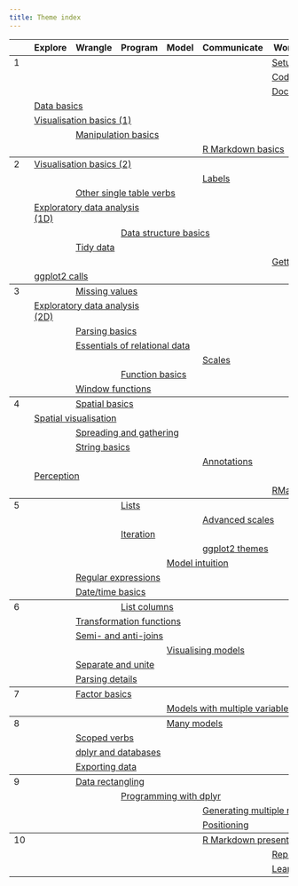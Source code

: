 ```yaml
---
title: Theme index
---
```


<table class="syllabus">
<colgroup>
  <col class="week" />
  <col class="theme" />
  <col class="theme" />
  <col class="theme" />
  <col class="theme" />
  <col class="theme" />
  <col class="theme" />
  <col class="theme" />
  <col class="theme" />
</colgroup>

<thead>
<tr>
  <th></th>
    <th>Explore</th>
<th>Wrangle</th>
<th>Program</th>
<th>Model</th>
<th>Communicate</th>
<th>Workflow</th>
  <th></th>
  <th></th>
</tr>
</thead>
<tbody>
<tr>
<td id='week-1'>1</td>
  <td colspan="5"></td>
  <td colspan="3"><a class="workflow" href="setup.html">Setup</a></td>
</tr>
<tr>
<td></td>
  <td colspan="5"></td>
  <td colspan="3"><a class="workflow" href="code-style.html">Code style</a></td>
</tr>
<tr>
<td></td>
  <td colspan="5"></td>
  <td colspan="3"><a class="workflow" href="documentation.html">Documentation</a></td>
</tr>
<tr>
<td></td>
  <td colspan="3"><a class="explore" href="data-basics.html">Data basics</a></td>
  <td colspan="5"></td>
</tr>
<tr>
<td></td>
  <td colspan="3"><a class="explore" href="vis-basics.html">Visualisation basics (1)</a></td>
  <td colspan="5"></td>
</tr>
<tr>
<td></td>
  <td colspan="1"></td>
  <td colspan="3"><a class="wrangle" href="manip-basics.html">Manipulation basics</a></td>
  <td colspan="4"></td>
</tr>
<tr>
<td></td>
  <td colspan="4"></td>
  <td colspan="3"><a class="communicate" href="rmarkdown-basics.html">R Markdown basics</a></td>
  <td colspan="1"></td>
</tr>
</tbody>
<tbody>
<tr>
<td id='week-2'>2</td>
  <td colspan="3"><a class="explore" href="vis-basics-2.html">Visualisation basics (2)</a></td>
  <td colspan="5"></td>
</tr>
<tr>
<td></td>
  <td colspan="4"></td>
  <td colspan="3"><a class="communicate" href="vis-labelling.html">Labels</a></td>
  <td colspan="1"></td>
</tr>
<tr>
<td></td>
  <td colspan="1"></td>
  <td colspan="3"><a class="wrangle" href="manip-one-table.html">Other single table verbs</a></td>
  <td colspan="4"></td>
</tr>
<tr>
<td></td>
  <td colspan="3"><a class="explore" href="eda-1d.html">Exploratory data analysis (1D)</a></td>
  <td colspan="5"></td>
</tr>
<tr>
<td></td>
  <td colspan="2"></td>
  <td colspan="3"><a class="program" href="data-structure-basics.html">Data structure basics</a></td>
  <td colspan="3"></td>
</tr>
<tr>
<td></td>
  <td colspan="1"></td>
  <td colspan="3"><a class="wrangle" href="tidy-data.html">Tidy data</a></td>
  <td colspan="4"></td>
</tr>
<tr>
<td></td>
  <td colspan="5"></td>
  <td colspan="3"><a class="workflow" href="getting-help.html">Getting help</a></td>
</tr>
<tr>
<td></td>
  <td colspan="3"><a class="explore" href="vis-calls.html">ggplot2 calls</a></td>
  <td colspan="5"></td>
</tr>
</tbody>
<tbody>
<tr>
<td id='week-3'>3</td>
  <td colspan="1"></td>
  <td colspan="3"><a class="wrangle" href="missing-values.html">Missing values</a></td>
  <td colspan="4"></td>
</tr>
<tr>
<td></td>
  <td colspan="3"><a class="explore" href="eda-2d.html">Exploratory data analysis (2D)</a></td>
  <td colspan="5"></td>
</tr>
<tr>
<td></td>
  <td colspan="1"></td>
  <td colspan="3"><a class="wrangle" href="parse-basics.html">Parsing basics</a></td>
  <td colspan="4"></td>
</tr>
<tr>
<td></td>
  <td colspan="1"></td>
  <td colspan="3"><a class="wrangle" href="relational-basics.html">Essentials of relational data</a></td>
  <td colspan="4"></td>
</tr>
<tr>
<td></td>
  <td colspan="4"></td>
  <td colspan="3"><a class="communicate" href="vis-scales.html">Scales</a></td>
  <td colspan="1"></td>
</tr>
<tr>
<td></td>
  <td colspan="2"></td>
  <td colspan="3"><a class="program" href="function-basics.html">Function basics</a></td>
  <td colspan="3"></td>
</tr>
<tr>
<td></td>
  <td colspan="1"></td>
  <td colspan="3"><a class="wrangle" href="window-functions.html">Window functions</a></td>
  <td colspan="4"></td>
</tr>
</tbody>
<tbody>
<tr>
<td id='week-4'>4</td>
  <td colspan="1"></td>
  <td colspan="3"><a class="wrangle" href="spatial-basics.html">Spatial basics</a></td>
  <td colspan="4"></td>
</tr>
<tr>
<td></td>
  <td colspan="3"><a class="explore" href="spatial-vis.html">Spatial visualisation</a></td>
  <td colspan="5"></td>
</tr>
<tr>
<td></td>
  <td colspan="1"></td>
  <td colspan="3"><a class="wrangle" href="spread-gather.html">Spreading and gathering</a></td>
  <td colspan="4"></td>
</tr>
<tr>
<td></td>
  <td colspan="1"></td>
  <td colspan="3"><a class="wrangle" href="string-basics.html">String basics</a></td>
  <td colspan="4"></td>
</tr>
<tr>
<td></td>
  <td colspan="4"></td>
  <td colspan="3"><a class="communicate" href="vis-annotation.html">Annotations</a></td>
  <td colspan="1"></td>
</tr>
<tr>
<td></td>
  <td colspan="3"><a class="explore" href="vis-perception.html">Perception</a></td>
  <td colspan="5"></td>
</tr>
<tr>
<td></td>
  <td colspan="5"></td>
  <td colspan="3"><a class="workflow" href="workflow-rmarkdown.html">RMarkdown</a></td>
</tr>
</tbody>
<tbody>
<tr>
<td id='week-5'>5</td>
  <td colspan="2"></td>
  <td colspan="3"><a class="program" href="lists.html">Lists</a></td>
  <td colspan="3"></td>
</tr>
<tr>
<td></td>
  <td colspan="4"></td>
  <td colspan="3"><a class="communicate" href="vis-scales-2.html">Advanced scales</a></td>
  <td colspan="1"></td>
</tr>
<tr>
<td></td>
  <td colspan="2"></td>
  <td colspan="3"><a class="program" href="iteration.html">Iteration</a></td>
  <td colspan="3"></td>
</tr>
<tr>
<td></td>
  <td colspan="4"></td>
  <td colspan="3"><a class="communicate" href="vis-themes.html">ggplot2 themes</a></td>
  <td colspan="1"></td>
</tr>
<tr>
<td></td>
  <td colspan="3"></td>
  <td colspan="3"><a class="model" href="model-basics.html">Model intuition</a></td>
  <td colspan="2"></td>
</tr>
<tr>
<td></td>
  <td colspan="1"></td>
  <td colspan="3"><a class="wrangle" href="regexps.html">Regular expressions</a></td>
  <td colspan="4"></td>
</tr>
<tr>
<td></td>
  <td colspan="1"></td>
  <td colspan="3"><a class="wrangle" href="datetime-basics.html">Date/time basics</a></td>
  <td colspan="4"></td>
</tr>
</tbody>
<tbody>
<tr>
<td id='week-6'>6</td>
  <td colspan="2"></td>
  <td colspan="3"><a class="program" href="list-cols.html">List columns</a></td>
  <td colspan="3"></td>
</tr>
<tr>
<td></td>
  <td colspan="1"></td>
  <td colspan="3"><a class="wrangle" href="window-functions-2.html">Transformation functions</a></td>
  <td colspan="4"></td>
</tr>
<tr>
<td></td>
  <td colspan="1"></td>
  <td colspan="3"><a class="wrangle" href="filter-joins.html">Semi- and anti-joins</a></td>
  <td colspan="4"></td>
</tr>
<tr>
<td></td>
  <td colspan="3"></td>
  <td colspan="3"><a class="model" href="model-vis.html">Visualising models</a></td>
  <td colspan="2"></td>
</tr>
<tr>
<td></td>
  <td colspan="1"></td>
  <td colspan="3"><a class="wrangle" href="separate-unite.html">Separate and unite</a></td>
  <td colspan="4"></td>
</tr>
<tr>
<td></td>
  <td colspan="1"></td>
  <td colspan="3"><a class="wrangle" href="parse-details.html">Parsing details</a></td>
  <td colspan="4"></td>
</tr>
</tbody>
<tbody>
<tr>
<td id='week-7'>7</td>
  <td colspan="1"></td>
  <td colspan="3"><a class="wrangle" href="factor-basics.html">Factor basics</a></td>
  <td colspan="4"></td>
</tr>
<tr>
<td></td>
  <td colspan="3"></td>
  <td colspan="3"><a class="model" href="model-multivariate.html">Models with multiple variables</a></td>
  <td colspan="2"></td>
</tr>
</tbody>
<tbody>
<tr>
<td id='week-8'>8</td>
  <td colspan="3"></td>
  <td colspan="3"><a class="model" href="model-many.html">Many models</a></td>
  <td colspan="2"></td>
</tr>
<tr>
<td></td>
  <td colspan="1"></td>
  <td colspan="3"><a class="wrangle" href="manip-scoped.html">Scoped verbs</a></td>
  <td colspan="4"></td>
</tr>
<tr>
<td></td>
  <td colspan="1"></td>
  <td colspan="3"><a class="wrangle" href="dplyr-databases.html">dplyr and databases</a></td>
  <td colspan="4"></td>
</tr>
<tr>
<td></td>
  <td colspan="1"></td>
  <td colspan="3"><a class="wrangle" href="export.html">Exporting data</a></td>
  <td colspan="4"></td>
</tr>
</tbody>
<tbody>
<tr>
<td id='week-9'>9</td>
  <td colspan="1"></td>
  <td colspan="3"><a class="wrangle" href="rectangling.html">Data rectangling</a></td>
  <td colspan="4"></td>
</tr>
<tr>
<td></td>
  <td colspan="2"></td>
  <td colspan="3"><a class="program" href="manip-programming.html">Programming with dplyr</a></td>
  <td colspan="3"></td>
</tr>
<tr>
<td></td>
  <td colspan="4"></td>
  <td colspan="3"><a class="communicate" href="report-generation.html">Generating multiple reports</a></td>
  <td colspan="1"></td>
</tr>
<tr>
<td></td>
  <td colspan="4"></td>
  <td colspan="3"><a class="communicate" href="vis-position.html">Positioning</a></td>
  <td colspan="1"></td>
</tr>
</tbody>
<tbody>
<tr>
<td id='week-10'>10</td>
  <td colspan="4"></td>
  <td colspan="3"><a class="communicate" href="rmarkdown-formats.html">R Markdown presentations</a></td>
  <td colspan="1"></td>
</tr>
<tr>
<td></td>
  <td colspan="5"></td>
  <td colspan="3"><a class="workflow" href="reprexes.html">Reprexes</a></td>
</tr>
<tr>
<td></td>
  <td colspan="5"></td>
  <td colspan="3"><a class="workflow" href="learning-more.html">Learning more</a></td>
</tr>
</tbody>
</table>